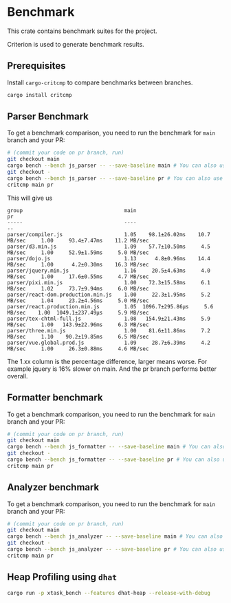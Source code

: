 # Benchmark

This crate contains benchmark suites for the project.

Criterion is used to generate benchmark results.

## Prerequisites

Install `cargo-critcmp` to compare benchmarks between branches.

```bash
cargo install critcmp
```

## Parser Benchmark

To get a benchmark comparison, you need to run the benchmark for `main` branch and your PR:

```bash
# (commit your code on pr branch, run)
git checkout main
cargo bench --bench js_parser -- --save-baseline main # You can also use css_parser
git checkout -
cargo bench --bench js_parser -- --save-baseline pr # You can also use css_parser
critcmp main pr
```

This will give us

```
group                                 main                                    pr
-----                                 ----                                    --
parser/compiler.js                    1.05    98.1±26.02ms    10.7 MB/sec     1.00     93.4±7.47ms    11.2 MB/sec
parser/d3.min.js                      1.09    57.7±10.50ms     4.5 MB/sec     1.00     52.9±1.59ms     5.0 MB/sec
parser/dojo.js                        1.13      4.8±0.96ms    14.4 MB/sec     1.00      4.2±0.30ms    16.3 MB/sec
parser/jquery.min.js                  1.16     20.5±4.63ms     4.0 MB/sec     1.00     17.6±0.55ms     4.7 MB/sec
parser/pixi.min.js                    1.00    72.3±15.58ms     6.1 MB/sec     1.02     73.7±9.94ms     6.0 MB/sec
parser/react-dom.production.min.js    1.00     22.3±1.95ms     5.2 MB/sec     1.04     23.2±4.56ms     5.0 MB/sec
parser/react.production.min.js        1.05  1096.7±295.86µs     5.6 MB/sec    1.00  1049.1±237.49µs     5.9 MB/sec
parser/tex-chtml-full.js              1.08   154.9±21.43ms     5.9 MB/sec     1.00   143.9±22.96ms     6.3 MB/sec
parser/three.min.js                   1.00    81.6±11.86ms     7.2 MB/sec     1.10    90.2±19.85ms     6.5 MB/sec
parser/vue.global.prod.js             1.09     28.7±6.39ms     4.2 MB/sec     1.00     26.3±0.88ms     4.6 MB/sec
```

The 1.xx column is the percentage difference, larger means worse.
For example jquery is 16% slower on main. And the pr branch performs better overall.

## Formatter benchmark

To get a benchmark comparison, you need to run the benchmark for `main` branch and your PR:

```bash
# (commit your code on pr branch, run)
git checkout main
cargo bench --bench js_formatter -- --save-baseline main # You can also use css_formatter
git checkout -
cargo bench --bench js_formatter -- --save-baseline pr # You can also use css_formatter
critcmp main pr
```

## Analyzer benchmark

To get a benchmark comparison, you need to run the benchmark for `main` branch and your PR:

```bash
# (commit your code on pr branch, run)
git checkout main
cargo bench --bench js_analyzer -- --save-baseline main # You can also use css_analyzer
git checkout -
cargo bench --bench js_analyzer -- --save-baseline pr # You can also use css_analyzer
critcmp main pr
```

## Heap Profiling using `dhat`

```bash
cargo run -p xtask_bench --features dhat-heap --release-with-debug
```
